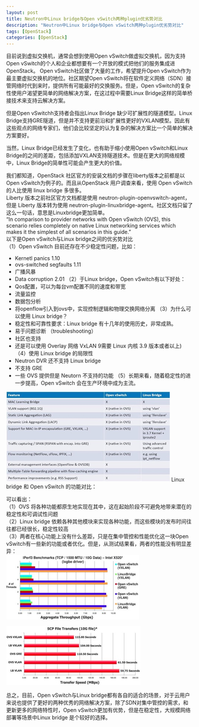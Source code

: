 ```yaml
---
layout: post
title: Neutron中Linux bridge与Open vSwitch两种plugin优劣势对比
description: "Neutron中Linux bridge与Open vSwitch两种plugin优劣势对比"
tags: [OpenStack]
categories: [OpenStack]
---
```


目前说到虚拟交换机，通常会想到使用Open vSwitch做虚拟交换机，因为支持Open vSwitch的个人和企业都想要有一个开放的模式把他们的服务集成进OpenStack。 Open vSwitch社区做了大量的工作，希望提升Open vSwitch作为最主要虚拟交换机的地位。社区期望Open vSwitch将在软件定义网络（SDN）接管网络时代到来时，提供所有可能最好的交换服务。但是，Open vSwitch的复杂性使用户渴望更简单的网络解决方案，在这过程中需要Linux Bridge这样的简单桥接技术来支持云解决方案。  

但是Open vSwitchh支持者会指出Linux Bridge 缺少可扩展性的隧道模型。Linux Bridge支持GRE隧道，但是并不支持更前沿和扩展性更好的VXLAN模型。因此有这些观点的网络专家们，他们会比较坚定的认为复杂的解决方案比一个简单的解决方案要好。  

当然，Linux Bridge已经发生了变化，也有助于缩小使用Open vSwitch和Linux Bridge的之间的差距，包括添加VXLAN支持隧道技术。但是在更大的网络规模中，Linux Bridge的简单性可能会产生更大的价值。  

我们都知道，OpenStack 社区官方的安装文档的步骤在liberty版本之前都是以Open vSwitch为例子的。而且从OpenStack 用户调查来看，使用 Open vSwitch的人比使用 linux bridge 多很多。  
Liberty 版本之前社区官方文档都是使用 neutron-plugin-openvswitch-agent， 但是 Liberty 版本转为使用 neutron-plugin-linuxbridge-agent。社区文档只留了这么一句话，意思是Linuxbridge更加简单。  
“In comparison to provider networks with Open vSwitch (OVS), this scenario relies completely on native Linux networking services which makes it the simplest of all scenarios in this guide.”  
以下是Open vSwitch与Linux bridge之间的优劣势对比  
（1）Open vSwitch 目前还存在不少稳定性问题，比如：    
* Kernetl panics 1.10
* ovs-switched segfaults 1.11
* 广播风暴
* Data corruption 2.01
（2）于Linux bridge，Open vSwitch有以下好处：  
* Qos配置，可以为每台vm配置不同的速度和带宽
* 流量监控
* 数据包分析
* 将openflow引入到ovs中，实现控制逻辑和物理交换网络分离
（3）为什么可以使用 Linux bridge？  
* 稳定性和可靠性要求：Linux bridge 有十几年的使用历史，非常成熟。
* 易于问题诊断 （troubleshooting）
* 社区也支持
* 还是可以使用 Overlay 网络 VxLAN 9需要 Linux 内核 3.9 版本或者以上)
（4）使用 Linux bridge 的局限性  
* Neutron DVR 还不支持 Linux bridge
* 不支持 GRE
* 一些 OVS 提供但是 Neutorn 不支持的功能
（5）长期来看，随着稳定性的进一步提高，Open vSwitch 会在生产环境中成为主流。  

![1](/images/ovs_compare_lb/1.jpg) 
Linux bridge 和 Open vSwitch 的功能对比：  

可以看出：  
（1）OVS 将各种功能都原生地实现在其中，这在起始阶段不可避免地带来潜在的稳定性和可调试性问题  
（2）Linux bridge 依赖各种其他模块来实现各种功能，而这些模块的发布时间往往都已经很长，稳定性较高  
（3）两者在核心功能上没有什么差距，只是在集中管控和性能优化这一块Open vSwitch有一些新的功能或者优化。但是，从测试结果看，两者的性能没有明显差异：  
![1](/images/ovs_compare_lb/2.jpg)   

![1](/images/ovs_compare_lb/3.jpg) 

总之，目前，Open vSwitch与Linux bridge都有各自的适合的场景，对于云用户来说也提供了更好的两种优秀的网络解决方案，除了SDN对集中管控的需求，和更新更多的网络特性时，Open vSwitch更加有优势，但是在稳定性，大规模网络部署等场景中Linux bridge 是个较好的选择。  



